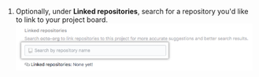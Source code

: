 1. Optionally, under **Linked repositories**, search for a repository you'd like to link to your project board. ![Search field to link repositories](/assets/images/help/projects/search-to-link-repository-on-create.png)
